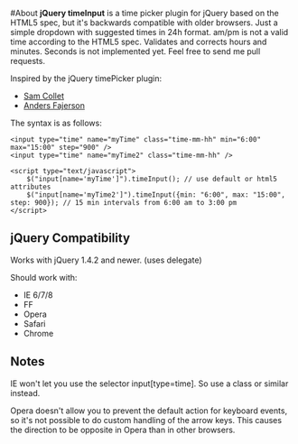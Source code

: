 #About
**jQuery timeInput** is a time picker plugin for jQuery based on the HTML5 spec, but it's backwards compatible with older browsers. Just a simple dropdown with suggested times in 24h format. am/pm is not a valid time according to the HTML5 spec. Validates and corrects hours and minutes. Seconds is not implemented yet. Feel free to send me pull requests.

Inspired by the jQuery timePicker plugin:

 - [Sam Collet](http://www.texotela.co.uk)
 - [Anders Fajerson](http://perifer.se)

The syntax is as follows:

    <input type="time" name="myTime" class="time-mm-hh" min="6:00" max="15:00" step="900" />
    <input type="time" name="myTime2" class="time-mm-hh" />

    <script type="text/javascript">
        $("input[name='myTime']").timeInput(); // use default or html5 attributes
        $("input[name='myTime2']").timeInput({min: "6:00", max: "15:00", step: 900}); // 15 min intervals from 6:00 am to 3:00 pm
    </script>


## jQuery Compatibility

Works with jQuery 1.4.2 and newer. (uses delegate)

Should work with:

 - IE 6/7/8
 - FF
 - Opera
 - Safari
 - Chrome

## Notes

IE won't let you use the selector input[type=time]. So use a class or similar instead.

Opera doesn't allow you to prevent the default action for keyboard events, so it's not possible to do custom handling of the arrow keys. This causes the direction to be opposite in Opera than in other browsers.
